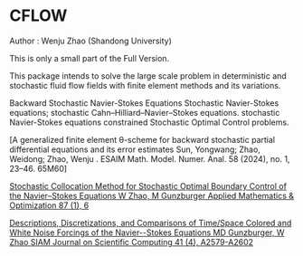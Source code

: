 ﻿# CFLOW  
Author : Wenju Zhao  (Shandong University)


This is only a small part of the Full Version.

This package intends to solve the large scale problem in deterministic and stochastic fluid flow fields with finite element methods and its variations.

Backward Stochastic Navier-Stokes Equations
Stochastic Navier-Stokes equations;
stochastic Cahn–Hilliard–Navier–Stokes equations. 
stochastic Navier-Stokes equations constrained Stochastic Optimal Control problems.



[A generalized finite element θ-scheme for backward stochastic partial differential equations and its error estimates
Sun, Yongwang; Zhao, Weidong; Zhao, Wenju . ESAIM Math. Model. Numer. Anal. 58 (2024), no. 1, 23–46. 65M60]

[Stochastic Collocation Method for Stochastic Optimal Boundary Control of the Navier–Stokes Equations
W Zhao, M Gunzburger
Applied Mathematics & Optimization 87 (1), 6](https://doi.org/10.1007/s00245-022-09910-y)

[Descriptions, Discretizations, and Comparisons of Time/Space Colored and White Noise Forcings of the Navier--Stokes Equations
MD Gunzburger, W Zhao
SIAM Journal on Scientific Computing 41 (4), A2579-A2602](https://epubs.siam.org/doi/abs/10.1137/18M1218005)



